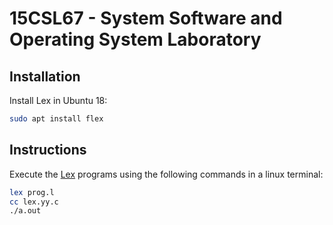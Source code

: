 # 15CSL67 - System Software and Operating System Laboratory

## Installation

Install Lex in Ubuntu 18:

```sh
sudo apt install flex
```

## Instructions

Execute the [Lex](https://en.wikipedia.org/wiki/Lex_(software)) programs using the following commands in a linux terminal:

```sh
lex prog.l
cc lex.yy.c
./a.out
```